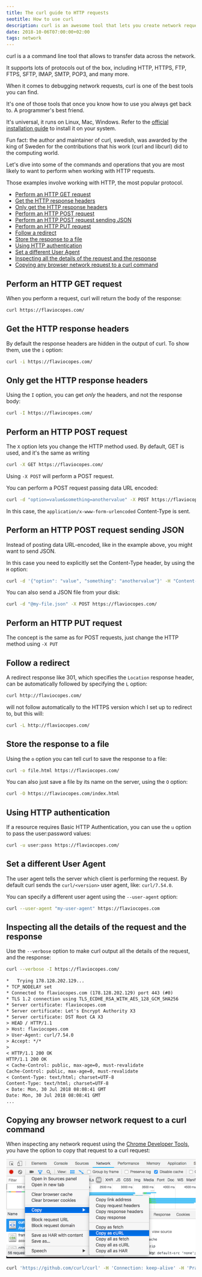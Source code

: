 ```yaml
---
title: The curl guide to HTTP requests
seotitle: How to use curl
description: curl is an awesome tool that lets you create network requests from the command line
date: 2018-10-06T07:00:00+02:00
tags: network
---
```


curl is a a command line tool that allows to transfer data across the network.

It supports lots of protocols out of the box, including HTTP, HTTPS, FTP, FTPS, SFTP, IMAP, SMTP, POP3, and many more.

When it comes to debugging network requests, curl is one of the best tools you can find.

It's one of those tools that once you know how to use you always get back to. A programmer's best friend.

It's universal, it runs on Linux, Mac, Windows. Refer to the [official installation guide](https://curl.haxx.se/docs/install.html) to install it on your system.

Fun fact: the author and maintainer of curl, swedish, was awarded by the king of Sweden for the contributions that his work (curl and libcurl) did to the computing world.

Let's dive into some of the commands and operations that you are most likely to want to perform when working with HTTP requests.

Those examples involve working with HTTP, the most popular protocol.

<!-- TOC -->

- [Perform an HTTP GET request](#perform-an-http-get-request)
- [Get the HTTP response headers](#get-the-http-response-headers)
- [Only get the HTTP response headers](#only-get-the-http-response-headers)
- [Perform an HTTP POST request](#perform-an-http-post-request)
- [Perform an HTTP POST request sending JSON](#perform-an-http-post-request-sending-json)
- [Perform an HTTP PUT request](#perform-an-http-put-request)
- [Follow a redirect](#follow-a-redirect)
- [Store the response to a file](#store-the-response-to-a-file)
- [Using HTTP authentication](#using-http-authentication)
- [Set a different User Agent](#set-a-different-user-agent)
- [Inspecting all the details of the request and the response](#inspecting-all-the-details-of-the-request-and-the-response)
- [Copying any browser network request to a curl command](#copying-any-browser-network-request-to-a-curl-command)

<!-- /TOC -->

## Perform an HTTP GET request

When you perform a request, curl will return the body of the response:

```bash
curl https://flaviocopes.com/
```

## Get the HTTP response headers

By default the response headers are hidden in the output of curl. To show them, use the `i` option:

```bash
curl -i https://flaviocopes.com/
```

## Only get the HTTP response headers

Using the `I` option, you can get _only_ the headers, and not the response body:

```bash
curl -I https://flaviocopes.com/
```

## Perform an HTTP POST request

The `X` option lets you change the HTTP method used. By default, GET is used, and it's the same as writing

```bash
curl -X GET https://flaviocopes.com/
```

Using `-X POST` will perform a POST request.

You can perform a POST request passing data URL encoded:

```bash
curl -d "option=value&something=anothervalue" -X POST https://flaviocopes.com/
```

In this case, the `application/x-www-form-urlencoded` Content-Type is sent.

## Perform an HTTP POST request sending JSON

Instead of posting data URL-encoded, like in the example above, you might want to send JSON.

In this case you need to explicitly set the Content-Type header, by using the `H` option:

```bash
curl -d '{"option": "value", "something": "anothervalue"}' -H "Content-Type: application/json" -X POST https://flaviocopes.com/
```

You can also send a JSON file from your disk:

```bash
curl -d "@my-file.json" -X POST https://flaviocopes.com/
```

## Perform an HTTP PUT request

The concept is the same as for POST requests, just change the HTTP method using `-X PUT`

## Follow a redirect

A redirect response like 301, which specifies the `Location` response header, can be automatically followed by specifying the `L` option:

```bash
curl http://flaviocopes.com/
```

will not follow automatically to the HTTPS version which I set up to redirect to, but this will:

```bash
curl -L http://flaviocopes.com/
```

## Store the response to a file

Using the `o` option you can tell curl to save the response to a file:

```bash
curl -o file.html https://flaviocopes.com/
```

You can also just save a file by its name on the server, using the `O` option:

```bash
curl -O https://flaviocopes.com/index.html
```

## Using HTTP authentication

If a resource requires Basic HTTP Authentication, you can use the `u` option to pass the user:password values:

```bash
curl -u user:pass https://flaviocopes.com/
```

## Set a different User Agent

The user agent tells the server which client is performing the request. By default curl sends the `curl/<version>` user agent, like: `curl/7.54.0`.

You can specify a different user agent using the `--user-agent` option:

```bash
curl --user-agent "my-user-agent" https://flaviocopes.com
```

## Inspecting all the details of the request and the response

Use the `--verbose` option to make curl output all the details of the request, and the response:

```bash
curl --verbose -I https://flaviocopes.com/
```

```
*   Trying 178.128.202.129...
* TCP_NODELAY set
* Connected to flaviocopes.com (178.128.202.129) port 443 (#0)
* TLS 1.2 connection using TLS_ECDHE_RSA_WITH_AES_128_GCM_SHA256
* Server certificate: flaviocopes.com
* Server certificate: Let's Encrypt Authority X3
* Server certificate: DST Root CA X3
> HEAD / HTTP/1.1
> Host: flaviocopes.com
> User-Agent: curl/7.54.0
> Accept: */*
>
< HTTP/1.1 200 OK
HTTP/1.1 200 OK
< Cache-Control: public, max-age=0, must-revalidate
Cache-Control: public, max-age=0, must-revalidate
< Content-Type: text/html; charset=UTF-8
Content-Type: text/html; charset=UTF-8
< Date: Mon, 30 Jul 2018 08:08:41 GMT
Date: Mon, 30 Jul 2018 08:08:41 GMT
...
```

## Copying any browser network request to a curl command

When inspecting any network request using the [Chrome Developer Tools](/browser-dev-tools/), you have the option to copy that request to a curl request:

![](copy-as-curl-in-devtools.png)

```bash
curl 'https://github.com/curl/curl' -H 'Connection: keep-alive' -H 'Pragma: no-cache' -H 'Cache-Control: no-cache' -H 'Upgrade-Insecure-Requests: 1' -H 'DNT: 1' -H 'User-Agent: Mozilla/5.0 (Macintosh; Intel Mac OS X 10_12_6) AppleWebKit/537.36 (KHTML, like Gecko) Chrome/67.0.3396.99 Safari/537.36' -H 'Accept: text/html,application/xhtml+xml,application/xml;q=0.9,image/webp,image/apng,*/*;q=0.8' -H 'Referer: https://www.google.it/' -H 'Accept-Encoding: gzip, deflate, br' -H 'Accept-Language: en-US,en;q=0.9,it;q=0.8' -H 'Cookie: _octo=GH1.1.933116459.1507545550; _ga=GA1.2.643383860.1507545550; tz=Europe%2FRome; user_session=XXXXX; __Host-user_session_same_site=YYYYYY; dotcom_user=flaviocopes; logged_in=yes; has_recent_activity=1; _gh_sess=ZZZZZZ' --compressed
```